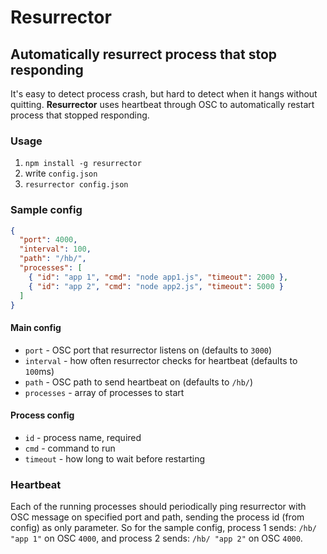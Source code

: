 # Resurrector
## Automatically resurrect process that stop responding

It's easy to detect process crash, but hard to detect when it hangs without quitting.
**Resurrector** uses heartbeat through OSC to automatically restart process that stopped responding.

### Usage

1. `npm install -g resurrector`
2. write `config.json`
3. `resurrector config.json`

### Sample config

```json
{
  "port": 4000,
  "interval": 100,
  "path": "/hb/",
  "processes": [
    { "id": "app 1", "cmd": "node app1.js", "timeout": 2000 },
    { "id": "app 2", "cmd": "node app2.js", "timeout": 5000 }
  ]
}
```

#### Main config

* `port` - OSC port that resurrector listens on (defaults to `3000`)
* `interval` - how often resurrector checks for heartbeat (defaults to `100`ms)
* `path` - OSC path to send heartbeat on (defaults to `/hb/`)
* `processes` - array of processes to start

#### Process config

* `id` - process name, required
* `cmd` - command to run
* `timeout` - how long to wait before restarting

### Heartbeat

Each of the running processes should periodically ping resurrector with OSC message on specified port and path, sending the process id (from config) as only parameter.
So for the sample config, process 1 sends: `/hb/ "app 1"` on OSC `4000`, and process 2 sends: `/hb/ "app 2"` on OSC `4000`.
